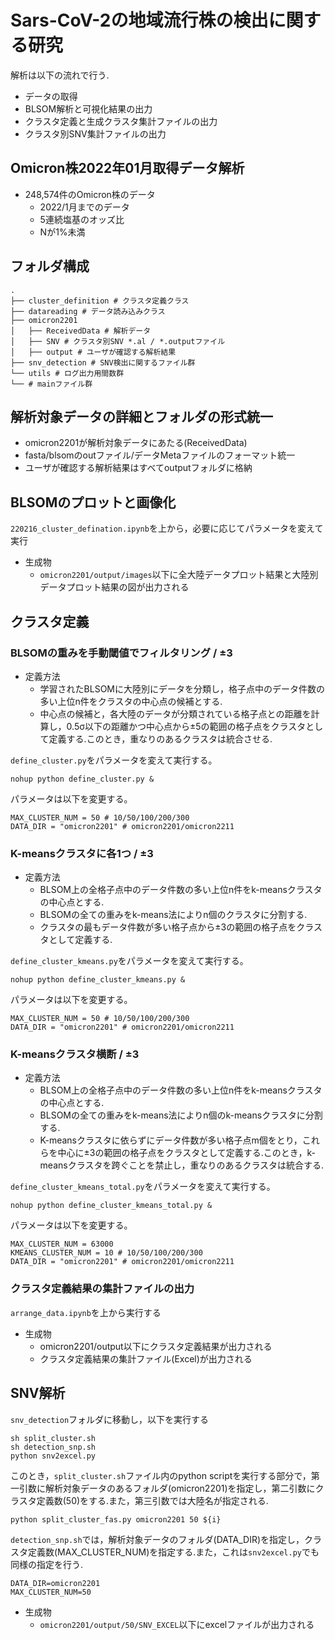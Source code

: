 # Sars-CoV-2の地域流行株の検出に関する研究
解析は以下の流れで行う.
* データの取得
* BLSOM解析と可視化結果の出力
* クラスタ定義と生成クラスタ集計ファイルの出力
* クラスタ別SNV集計ファイルの出力

## Omicron株2022年01月取得データ解析
* 248,574件のOmicron株のデータ
  * 2022/1月までのデータ
  * 5連続塩基のオッズ比
  * Nが1%未満


## フォルダ構成
```
.
├── cluster_definition # クラスタ定義クラス
├── datareading # データ読み込みクラス
├── omicron2201
│   ├── ReceivedData # 解析データ
│   ├── SNV # クラスタ別SNV *.al / *.outputファイル
│   ├── output # ユーザが確認する解析結果
├── snv_detection # SNV検出に関するファイル群
└── utils # ログ出力用間数群
└── # mainファイル群
```

## 解析対象データの詳細とフォルダの形式統一
* omicron2201が解析対象データにあたる(ReceivedData)
* fasta/blsomのoutファイル/データMetaファイルのフォーマット統一
* ユーザが確認する解析結果はすべてoutputフォルダに格納

## BLSOMのプロットと画像化
`220216_cluster_defination.ipynb`を上から，必要に応じてパラメータを変えて実行
* 生成物
  * `omicron2201/output/images`以下に全大陸データプロット結果と大陸別データプロット結果の図が出力される

## クラスタ定義
### BLSOMの重みを手動閾値でフィルタリング / ±3
* 定義方法
  * 学習されたBLSOMに大陸別にデータを分類し，格子点中のデータ件数の多い上位n件をクラスタの中心点の候補とする.
  * 中心点の候補と，各大陸のデータが分類されている格子点との距離を計算し，0.5σ以下の距離かつ中心点から±5の範囲の格子点をクラスタとして定義する.このとき，重なりのあるクラスタは統合させる.

`define_cluster.py`をパラメータを変えて実行する。

```
nohup python define_cluster.py &
```

パラメータは以下を変更する。
```
MAX_CLUSTER_NUM = 50 # 10/50/100/200/300
DATA_DIR = "omicron2201" # omicron2201/omicron2211
```

### K-meansクラスタに各1つ / ±3
* 定義方法
  * BLSOM上の全格子点中のデータ件数の多い上位n件をk-meansクラスタの中心点とする.
  * BLSOMの全ての重みをk-means法によりn個のクラスタに分割する.
  * クラスタの最もデータ件数が多い格子点から±3の範囲の格子点をクラスタとして定義する.


`define_cluster_kmeans.py`をパラメータを変えて実行する。

```
nohup python define_cluster_kmeans.py &
```

パラメータは以下を変更する。
```
MAX_CLUSTER_NUM = 50 # 10/50/100/200/300
DATA_DIR = "omicron2201" # omicron2201/omicron2211
```

### K-meansクラスタ横断 / ±3
* 定義方法
  * BLSOM上の全格子点中のデータ件数の多い上位n件をk-meansクラスタの中心点とする.
  * BLSOMの全ての重みをk-means法によりn個のk-meansクラスタに分割する.
  * K-meansクラスタに依らずにデータ件数が多い格子点m個をとり，これらを中心に±3の範囲の格子点をクラスタとして定義する.このとき，k-meansクラスタを跨ぐことを禁止し，重なりのあるクラスタは統合する.

`define_cluster_kmeans_total.py`をパラメータを変えて実行する。

```
nohup python define_cluster_kmeans_total.py &
```

パラメータは以下を変更する。
```
MAX_CLUSTER_NUM = 63000
KMEANS_CLUSTER_NUM = 10 # 10/50/100/200/300
DATA_DIR = "omicron2201" # omicron2201/omicron2211
```

### クラスタ定義結果の集計ファイルの出力
`arrange_data.ipynb`を上から実行する

* 生成物
  * omicron2201/output以下にクラスタ定義結果が出力される
  * クラスタ定義結果の集計ファイル(Excel)が出力される

## SNV解析
`snv_detection`フォルダに移動し，以下を実行する
```
sh split_cluster.sh
sh detection_snp.sh
python snv2excel.py
```

このとき，`split_cluster.sh`ファイル内のpython scriptを実行する部分で，第一引数に解析対象データのあるフォルダ(omicron2201)を指定し，第二引数にクラスタ定義数(50)をする.また，第三引数では大陸名が指定される.
```
python split_cluster_fas.py omicron2201 50 ${i}
```

`detection_snp.sh`では，解析対象データのフォルダ(DATA_DIR)を指定し，クラスタ定義数(MAX_CLUSTER_NUM)を指定する.また，これは`snv2excel.py`でも同様の指定を行う.
```
DATA_DIR=omicron2201
MAX_CLUSTER_NUM=50
```

* 生成物
  * `omicron2201/output/50/SNV_EXCEL`以下にexcelファイルが出力される




<!-- ## omicron2211解析
### データ
* 2,414,620件のOmicron株のデータ
  * 2021/12月のデータ
  * 5連続塩基のオッズ比
  * Nが1%未満 -->